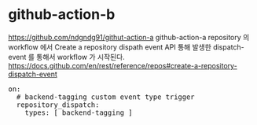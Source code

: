 # github-action-b

https://github.com/ndgndg91/githut-action-a
github-action-a repository 의 workflow 에서 Create a repository dispath event API 통해 발생한 dispatch-event 를 통해서 workflow 가 시작된다.
https://docs.github.com/en/rest/reference/repos#create-a-repository-dispatch-event

<pre>
on:
  # backend-tagging custom event type trigger
  repository_dispatch:
    types: [ backend-tagging ]
</pre>
